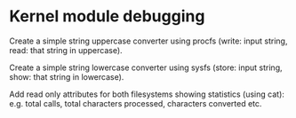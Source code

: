 # Kernel module debugging

Create a simple string uppercase converter using procfs
(write: input string, read: that string in uppercase).

Create a simple string lowercase converter using sysfs
(store: input string, show: that string in lowercase).

Add read only attributes for both filesystems
showing statistics (using cat):
e.g. total calls, total characters processed, characters converted etc.
